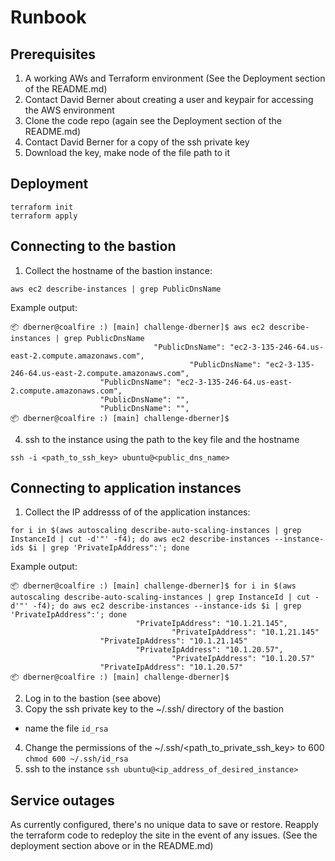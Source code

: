 # Runbook

## Prerequisites

1. A working AWs and Terraform environment (See the Deployment section of the README.md)
2. Contact David Berner about creating a user and keypair for accessing the AWS environment
3. Clone the code repo (again see the Deployment section of the README.md)
4. Contact David Berner for a copy of the ssh private key
5. Download the key, make node of the file path to it

## Deployment

```
terraform init
terraform apply
```

## Connecting to the bastion

1. Collect the hostname of the bastion instance:

`aws ec2 describe-instances | grep PublicDnsName`

Example output:
```
📦 dberner@coalfire :) [main] challenge-dberner]$ aws ec2 describe-instances | grep PublicDnsName
                                "PublicDnsName": "ec2-3-135-246-64.us-east-2.compute.amazonaws.com",
                                        "PublicDnsName": "ec2-3-135-246-64.us-east-2.compute.amazonaws.com",
                    "PublicDnsName": "ec2-3-135-246-64.us-east-2.compute.amazonaws.com",
                    "PublicDnsName": "",
                    "PublicDnsName": "",
📦 dberner@coalfire :) [main] challenge-dberner]$ 
```

4. ssh to the instance using the path to the key file and the hostname
```
ssh -i <path_to_ssh_key> ubuntu@<public_dns_name>
```

## Connecting to application instances

1. Collect the IP addresss of of the application instances:

`for i in $(aws autoscaling describe-auto-scaling-instances | grep InstanceId | cut -d'"' -f4); do aws ec2 describe-instances --instance-ids $i | grep 'PrivateIpAddress":'; done`

Example output:
```
📦 dberner@coalfire :) [main] challenge-dberner]$ for i in $(aws autoscaling describe-auto-scaling-instances | grep InstanceId | cut -d'"' -f4); do aws ec2 describe-instances --instance-ids $i | grep 'PrivateIpAddress":'; done
                            "PrivateIpAddress": "10.1.21.145",
                                    "PrivateIpAddress": "10.1.21.145"
                    "PrivateIpAddress": "10.1.21.145"
                            "PrivateIpAddress": "10.1.20.57",
                                    "PrivateIpAddress": "10.1.20.57"
                    "PrivateIpAddress": "10.1.20.57"
📦 dberner@coalfire :) [main] challenge-dberner]$ 
```
2. Log in to the bastion (see above)
3. Copy the ssh private key to the ~/.ssh/ directory of the bastion
  - name the file `id_rsa`
4. Change the permissions of the ~/.ssh/<path_to_private_ssh_key> to 600
`chmod 600 ~/.ssh/id_rsa`
5. ssh to the instance
`ssh ubuntu@<ip_address_of_desired_instance>`
## Service outages

As currently configured, there's no unique data to save or restore. Reapply the terraform code to redeploy the site in the event of any issues. (See the deployment section above or in the README.md)
